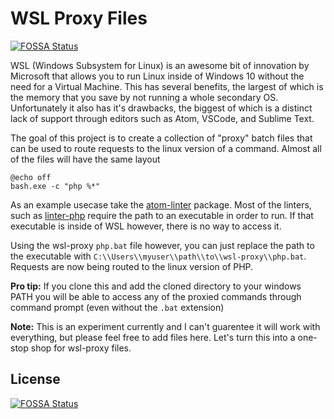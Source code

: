 # WSL Proxy Files
[![FOSSA Status](https://app.fossa.io/api/projects/git%2Bgithub.com%2Fwatzon%2Fwsl-proxy.svg?type=shield)](https://app.fossa.io/projects/git%2Bgithub.com%2Fwatzon%2Fwsl-proxy?ref=badge_shield)


WSL (Windows Subsystem for Linux) is an awesome bit of innovation by Microsoft that allows you to run Linux inside of Windows 10 without the need for a Virtual Machine. This has several benefits, the largest of which is the memory that you save by not running a whole secondary OS. Unfortunately it also has it's drawbacks, the biggest of which is a distinct lack of support through editors such as Atom, VSCode, and Sublime Text.

The goal of this project is to create a collection of "proxy" batch files that can be used to route requests to the linux version of a command. Almost all of the files will have the same layout

```batch
@echo off
bash.exe -c "php %*"
```

As an example usecase take the [atom-linter](https://github.com/steelbrain/linter) package. Most of the linters, such as [linter-php]() require the path to an executable in order to run. If that executable is inside of WSL however, there is no way to access it.

Using the wsl-proxy `php.bat` file however, you can just replace the path to the executable with `C:\\Users\\myuser\\path\\to\\wsl-proxy\\php.bat`. Requests are now being routed to the linux version of PHP.

**Pro tip:** If you clone this and add the cloned directory to your windows PATH you will be able to access any of the proxied commands through command prompt (even without the `.bat` extension)

**Note:** This is an experiment currently and I can't guarentee it will work with everything, but please feel free to add files here. Let's turn this into a one-stop shop for wsl-proxy files.


## License
[![FOSSA Status](https://app.fossa.io/api/projects/git%2Bgithub.com%2Fwatzon%2Fwsl-proxy.svg?type=large)](https://app.fossa.io/projects/git%2Bgithub.com%2Fwatzon%2Fwsl-proxy?ref=badge_large)